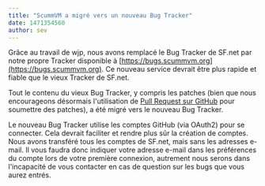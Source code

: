 ```yaml
---
title: "ScummVM a migré vers un nouveau Bug Tracker"
date: 1471354560
author: sev
---
```


Grâce au travail de wjp, nous avons remplacé le Bug Tracker de SF.net par notre propre Tracker disponible à [https://bugs.scummvm.org](https://bugs.scummvm.org). Ce nouveau service devrait être plus rapide et fiable que le vieux Tracker de SF.net.

Tout le contenu du vieux Bug Tracker, y compris les patches (bien que nous encourageons désormais l'utilisation de [Pull Request sur GitHub](https://github.com/scummvm/scummvm/pulls) pour soumettre des patches), a été migré vers le nouveau Bug Tracker.

Le nouveau Bug Tracker utilise les comptes GitHub (via OAuth2) pour se connecter. Cela devrait faciliter et rendre plus sûr la création de comptes. Nous avons transféré tous les comptes de SF.net, mais sans les adresses e-mail. Il vous faudra donc indiquer votre adresse e-mail dans les préférences du compte lors de votre première connexion, autrement nous serons dans l'incapacité de vous contacter en cas de question sur les bugs que vous aurez entrés.
